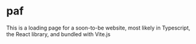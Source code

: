 # paf

This is a loading page for a soon-to-be website, most likely in Typescript, the React library, and bundled with Vite.js
